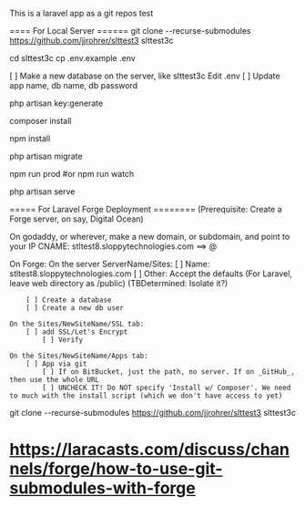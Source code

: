 This is a laravel app as a git repos test

==== For Local Server ======
git clone --recurse-submodules https://github.com/jjrohrer/slttest3 slttest3c
    
cd slttest3c
cp .env.example .env

[ ] Make a new database on the server, like slttest3c
Edit .env
    [ ] Update app name, db name, db password

php artisan key:generate

composer install

npm install

php artisan migrate

npm run prod #or npm run watch

php artisan serve

===== For Laravel Forge Deployment ========
(Prerequisite: Create a Forge server, on say, Digital Ocean)

On godaddy, or wherever, make a new domain, or subdomain, and point to your IP
    CNAME: stltest8.sloppytechnologies.com ==> @

On Forge:
    On the server ServerName/Sites:
        [ ] Name:
            stltest8.sloppytechnologies.com
        [ ] Other: Accept the defaults
            (For Laravel, leave web directory as /public)
            (TBDetermined: Isolate it?)
        
        [ ] Create a database
        [ ] Create a new db user
    
    On the Sites/NewSiteName/SSL tab:
        [ ] add SSL/Let's Encrypt
            [ ] Verify

    On the Sites/NewSiteName/Apps tab:
        [ ] App via git
            [ ] If on BitBucket, just the path, no server. If on _GitHub_, then use the whole URL
            [ ] UNCHECK IT! Do NOT specify 'Install w/ Composer'. We need to much with the install script (which we don't have access to yet)


git clone --recurse-submodules https://github.com/jjrohrer/slttest3 slttest3c
# https://laracasts.com/discuss/channels/forge/how-to-use-git-submodules-with-forge
